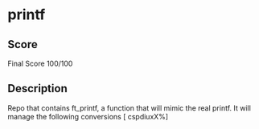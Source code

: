 # printf

## Score
Final Score 100/100

## Description
Repo that contains ft_printf, a function that will mimic the real printf. It will manage the following conversions [ cspdiuxX%]
